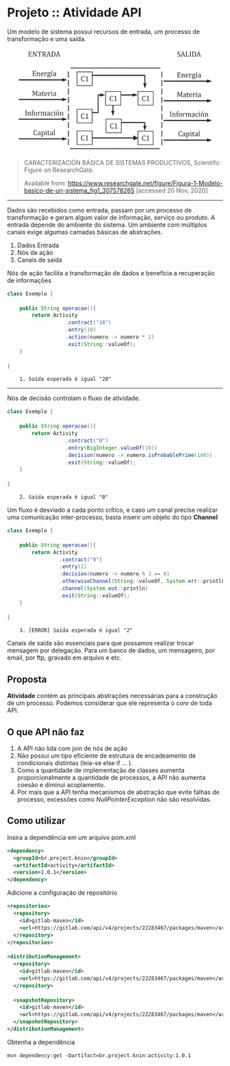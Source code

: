 # Projeto :: Atividade API

Um modelo de sistema possui recursos de entrada, um processo de transformação e uma saída.

![System Model](imagens/system-model.png)

> CARACTERIZACIÓN BÁSICA DE SISTEMAS PRODUCTIVOS, Scientific Figure on ResearchGate. 
>
>Available from: https://www.researchgate.net/figure/Figura-1-Modelo-basico-de-un-sistema_fig1_307578265 [accessed 20 Nov, 2020]

---

Dados são recebidos como entrada, passam por um processo de transformação e geram algum valor de informação, 
serviço ou produto. A entrada depende do ambiente do sistema. 
Um ambiente com múltiplos canais exige algumas camadas básicas de abstrações.

1. Dados Entrada
2. Nós de ação
3. Canais de saída

Nós de ação facilita a transformação de dados e beneficia a recuperação de informações

```java
class Exemplo {

    public String operacao(){
        return Activity
                   .contract("10")
                   .entry(10)
                   .action(numero -> numero * 2)
                   .exit(String::valueOf);
    }

}
```

        1. Saída esperada é igual "20"
    
---
Nós de decisão controlam o fluxo de atividade. 

```java
class Exemplo {

    public String operacao(){
        return Activity
                   .contract("0")
                   .entry(BigInteger.valueOf(10))
                   .decision(numero -> numero.isProbablePrime(100))
                   .exit(String::valueOf);
    }

}
```

        2. Saída esperada é igual "0"
                      
Um fluxo é desviado a cada ponto crítico, e caso um canal precise realizar uma comunicação inter-processo, basta inserir
um objeto do tipo **Channel**

```java
class Exemplo {

    public String operacao(){
        return Activity
                 .contract("0")
                 .entry(2)
                 .decision(numero -> numero % 3 == 0)
                 .otherwiseChannel(String::valueOf, System.err::println)
                 .channel(System.out::println)
                 .exit(String::valueOf);
    }

}
```

        3. [ERROR] Saída esperada é igual "2"

Canais de saída são essenciais para que possamos realizar trocar mensagem por delegação. 
Para um banco de dados, um mensageiro, por email, por ftp, gravado em arquivo e etc.

## Proposta

**Atividade** contém as principais abstrações necessárias para a construção de um processo. 
Podemos considerar que ele representa o *core* de toda API.

## O que API não faz

1. A API não lida com join de nós de ação
2. Não possui um tipo eficiente de estrutura de encadeamento de condicionais distintas (leia-se else if … ).
3. Como a quantidade de implementação de classes aumenta proporcionalmente a quantidade de processos, a API não aumenta coesão e diminui acoplamento.
4. Por mais que a API tenha mecanismos de abstração que evite falhas de processo, excessões como *NullPointerException* não são resolvidas.

## Como utilizar

Insira a dependência em um arquivo pom.xml

```xml
<dependency>
  <groupId>br.project.knin</groupId>
  <artifactId>activity</artifactId>
  <version>1.0.1</version>
</dependency>
```

Adicione a configuração de repositório

```xml
<repositories>
  <repository>
    <id>gitlab-maven</id>
    <url>https://gitlab.com/api/v4/projects/22283467/packages/maven</url>
  </repository>
</repositories>

<distributionManagement>
  <repository>
    <id>gitlab-maven</id>
    <url>https://gitlab.com/api/v4/projects/22283467/packages/maven</url>
  </repository>

  <snapshotRepository>
    <id>gitlab-maven</id>
    <url>https://gitlab.com/api/v4/projects/22283467/packages/maven</url>
  </snapshotRepository>
</distributionManagement>
```

Obtenha a dependência 

```shell script
mvn dependency:get -Dartifact=br.project.knin:activity:1.0.1
```
